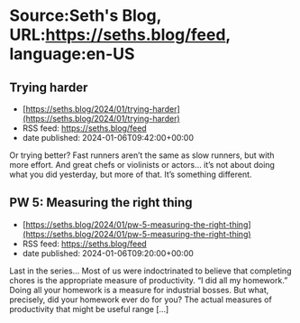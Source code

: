 # Source:Seth's Blog, URL:https://seths.blog/feed, language:en-US

## Trying harder
 - [https://seths.blog/2024/01/trying-harder](https://seths.blog/2024/01/trying-harder)
 - RSS feed: https://seths.blog/feed
 - date published: 2024-01-06T09:42:00+00:00

Or trying better? Fast runners aren&#8217;t the same as slow runners, but with more effort. And great chefs or violinists or actors&#8230; it&#8217;s not about doing what you did yesterday, but more of that. It&#8217;s something different.

## PW 5: Measuring the right thing
 - [https://seths.blog/2024/01/pw-5-measuring-the-right-thing](https://seths.blog/2024/01/pw-5-measuring-the-right-thing)
 - RSS feed: https://seths.blog/feed
 - date published: 2024-01-06T09:20:00+00:00

Last in the series&#8230; Most of us were indoctrinated to believe that completing chores is the appropriate measure of productivity. &#8220;I did all my homework.&#8221; Doing all your homework is a measure for industrial bosses. But what, precisely, did your homework ever do for you? The actual measures of productivity that might be useful range [&#8230;]

